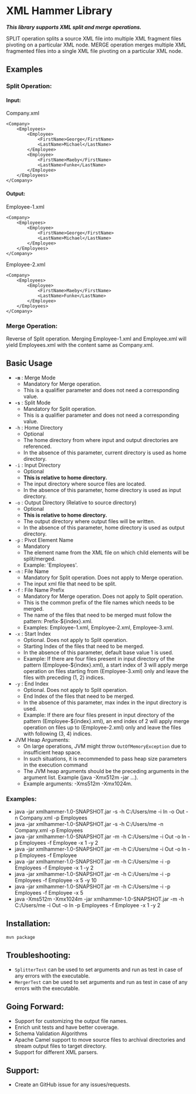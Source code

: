 # XML Hammer Library

_<B>This library supports XML split and merge operations.</B>_

SPLIT operation splits a source XML file into multiple XML fragment files pivoting on a particular XML node.
MERGE operation merges multiple XML fragmented files into a single XML file pivoting on a particular XML node.

## Examples

### Split Operation:

#### Input:
Company.xml
```
<Company>
	<Employees>
		<Employee>
			<FirstName>George</FirstName>
			<LastName>Michael</LastName>
		</Employee>
		<Employee>
			<FirstName>Maeby</FirstName>
			<LastName>Funke</LastName>
		</Employee>
	</Employees>
</Company>
```

#### Output:
Employee-1.xml
```
<Company>
	<Employees>
		<Employee>
			<FirstName>George</FirstName>
			<LastName>Michael</LastName>
		</Employee>
	</Employees>
</Company>
```
Employee-2.xml
```
<Company>
	<Employees>
		<Employee>
			<FirstName>Maeby</FirstName>
            <LastName>Funke</LastName>
		</Employee>
	</Employees>
</Company>
```

### Merge Operation:

Reverse of Split operation.
Merging Employee-1.xml and Employee.xml will yield Employees.xml with the content same as Company.xml.

## Basic Usage

* <B>`-m`</B> : Merge Mode
    * Mandatory for Merge operation.
    * This is a qualifier parameter and does not need a corresponding value.
* <B>`-s`</B> : Split Mode
    * Mandatory for Split operation.
    * This is a qualifier parameter and does not need a corresponding value.
* `-h` : Home Directory
    * Optional
    * The home directory from where input and output directories are referenced.
    * In the absence of this parameter, current directory is used as home directory.
* `-i` : Input Directory
    * Optional
    * <B>This is relative to home directory.</B>
    * The input directory where source files are located.
    * In the absence of this parameter, home directory is used as input directory.
* `-o` : Output Directory (Relative to source directory)
    * Optional
    * <B>This is relative to home directory.</B>
    * The output directory where output files will be written.
    * In the absence of this parameter, home directory is used as output directory.
* `-p` : Pivot Element Name
    * Mandatory
    * The element name from the XML file on which child elements will be split/merged.
    * Example: 'Employees'.
* `-n` : File Name
    * Mandatory for Split operation. Does not apply to Merge operation.
    * The input xml file that need to be split.
* `-f` : File Name Prefix
    * Mandatory for Merge operation. Does not apply to Split operation.
    * This is the common prefix of the file names which needs to be merged.
    * The name of the files that need to be merged must follow the pattern: Prefix-${index}.xml.
    * Examples: Employee-1.xml, Employee-2.xml, Employee-3.xml.
* `-x` : Start Index
    * Optional. Does not apply to Split operation.
    * Starting Index of the files that need to be merged.
    * In the absence of this parameter, default base value 1 is used.
    * Example: If there are four files present in input directory of the pattern (Employee-${index}.xml), 
                a start index of 3 will apply merge operation on files starting from (Employee-3.xml) only
                and leave the files with preceding (1, 2) indices.
* `-y` : End Index
    * Optional. Does not apply to Split operation.
    * End Index of the files that need to be merged.
    * In the absence of this parameter, max index in the input directory is used.
    * Example: If there are four files present in input directory of the pattern (Employee-${index}.xml), 
                an end index of 2 will apply merge operation on files up to (Employee-2.xml) only
                and leave the files with following (3, 4) indices.
* JVM Heap Arguments:
    * On large operations, JVM might throw `OutOfMemoryException` due to insufficient heap space.
    * In such situations, it is recommended to pass heap size parameters in the execution command
    * The JVM heap arguments should be the preceding arguments in the argument list. Example (java -Xmx512m -jar ...).
    * Example arguments: -Xms512m -Xmx1024m.

### Examples:

* java -jar xmlhammer-1.0-SNAPSHOT.jar -s -h C:/Users/me -i In -o Out -n Company.xml -p Employees
* java -jar xmlhammer-1.0-SNAPSHOT.jar -s -h C:/Users/me -n Company.xml -p Employees
* java -jar xmlhammer-1.0-SNAPSHOT.jar -m -h C:/Users/me -i Out -o In -p Employees -f Employee -x 1 -y 2
* java -jar xmlhammer-1.0-SNAPSHOT.jar -m -h C:/Users/me -i Out -o In -p Employees -f Employee
* java -jar xmlhammer-1.0-SNAPSHOT.jar -m -h C:/Users/me -i -p Employees -f Employee -x 1 -y 2
* java -jar xmlhammer-1.0-SNAPSHOT.jar -m -h C:/Users/me -i -p Employees -f Employee -x 5 -y 10
* java -jar xmlhammer-1.0-SNAPSHOT.jar -m -h C:/Users/me -i -p Employees -f Employee -x 5
* java -Xms512m -Xmx1024m -jar xmlhammer-1.0-SNAPSHOT.jar -m -h C:/Users/me -i Out -o In -p Employees -f Employee -x 1 -y 2

## Installation:

`mvn package`

## Troubleshooting:

* `SplitterTest` can be used to set arguments and run as test in case of any errors with the executable.
* `MergerTest` can be used to set arguments and run as test in case of any errors with the executable.

## Going Forward:

* Support for customizing the output file names.
* Enrich unit tests and have better coverage.
* Schema Validation Algorithms
* Apache Camel support to move source files to archival directories and stream output files to target directory.
* Support for different XML parsers.

## Support:

* Create an GitHub issue for any issues/requests.